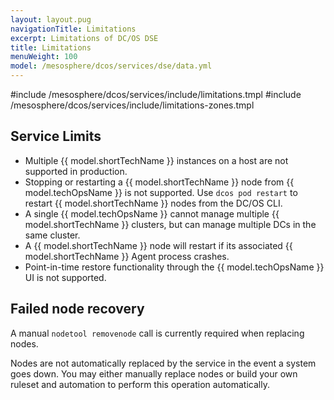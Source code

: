 ```yaml
---
layout: layout.pug
navigationTitle: Limitations
excerpt: Limitations of DC/OS DSE
title: Limitations
menuWeight: 100
model: /mesosphere/dcos/services/dse/data.yml
---
```


#include /mesosphere/dcos/services/include/limitations.tmpl
#include /mesosphere/dcos/services/include/limitations-zones.tmpl

## Service Limits
- Multiple {{ model.shortTechName }} instances on a host are not supported in production.
- Stopping or restarting a {{ model.shortTechName }} node from {{ model.techOpsName }} is not supported. Use `dcos pod restart` to restart {{ model.shortTechName }} nodes from the DC/OS CLI.
- A single {{ model.techOpsName }} cannot manage multiple {{ model.shortTechName }} clusters, but can manage multiple DCs in the same cluster.
- A {{ model.shortTechName }} node will restart if its associated {{ model.shortTechName }} Agent process crashes.
- Point-in-time restore functionality through the {{ model.techOpsName }} UI is not supported.

## Failed node recovery

A manual `nodetool removenode` call is currently required when replacing nodes. 

Nodes are not automatically replaced by the service in the event a system goes down. You may either manually replace nodes or build your own ruleset and automation to perform this operation automatically.
